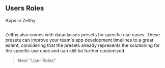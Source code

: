## Users Roles

Apps in Zelthy


<Image for dataclasses>

Zelthy also comes with dataclasses presets for specific use cases. These presets can improve your team's app development timelines to a great extent, considering that the presets already represents the solutioning for the specific use case and can still be further customized.


> Next "User Roles"
